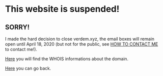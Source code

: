 # This website is suspended!
## SORRY!
I made the hard decision to close verdem.xyz, the email boxes will remain open until April 18, 2020 (but not for the public, see [HOW TO CONTACT ME](http://verdem-crypto.github.io/#contact-me) to contact me!).

[Here](http://www.namecheap.com/domains/whois/result?domain=verdem.xyz) you will find the WHOIS informations about the domain.

[Here](http://verdem-crypto.github.io/) you can go back.
